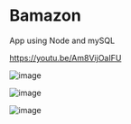 # Bamazon
App using Node and mySQL

https://youtu.be/Am8VijOaIFU

![image](https://user-images.githubusercontent.com/45407326/63053495-b6a2b880-be96-11e9-8db5-b04eb5ffdb76.png)




![image](https://user-images.githubusercontent.com/45407326/63053373-73e0e080-be96-11e9-93f7-79ef5898a2e2.png)


![image](https://user-images.githubusercontent.com/45407326/63052996-89093f80-be95-11e9-80db-2dba7767d18d.png)
